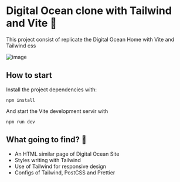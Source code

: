 # Digital Ocean clone with Tailwind and Vite 🧬

This project consist of replicate the Digital Ocean Home with Vite and Tailwind css

![image](https://github.com/angelpolotorres/tailwind-with-vite/blob/main/images/project-cover.jpg)

## How to start

Install the project dependencies with:

```
npm install
```

And start the Vite development servir with

```
npm run dev
```

## What going to find? 👀

- An HTML similar page of Digital Ocean Site
- Styles writing with Tailwind
- Use of Tailwind for responsive design
- Configs of Tailwind, PostCSS and Prettier
